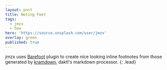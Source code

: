 ```yaml
---
layout: post
title: Noting Feet
tags:
  - jmzx
  - how
hero: 'https://source.unsplash.com/user/jmzx'
overlay: green
published: true
---
```


jmzx uses [Barefoot](https://github.com/philgruneich/barefoot) plugin to create nice looking inline footnotes from those generated by [kramdown](https://kramdown.gettalong.org/), daktl's markdown processor.
{: .lead}

[^1]: Here's one for example
